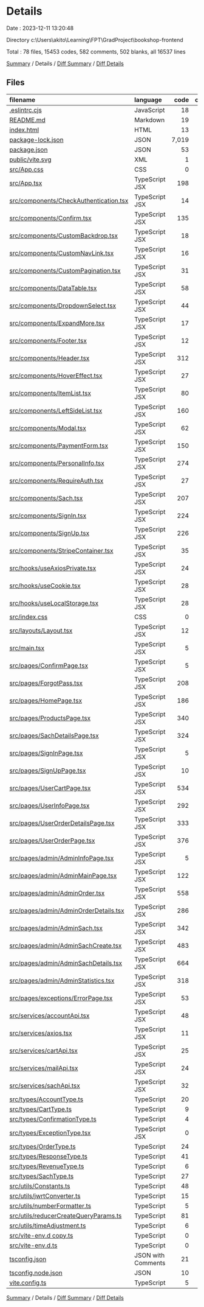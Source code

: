 # Details

Date : 2023-12-11 13:20:48

Directory c:\\Users\\akito\\Learning\\FPT\\GradProject\\bookshop-frontend

Total : 78 files,  15453 codes, 582 comments, 502 blanks, all 16537 lines

[Summary](results.md) / Details / [Diff Summary](diff.md) / [Diff Details](diff-details.md)

## Files
| filename | language | code | comment | blank | total |
| :--- | :--- | ---: | ---: | ---: | ---: |
| [.eslintrc.cjs](/.eslintrc.cjs) | JavaScript | 18 | 0 | 1 | 19 |
| [README.md](/README.md) | Markdown | 19 | 0 | 9 | 28 |
| [index.html](/index.html) | HTML | 13 | 0 | 1 | 14 |
| [package-lock.json](/package-lock.json) | JSON | 7,019 | 0 | 1 | 7,020 |
| [package.json](/package.json) | JSON | 53 | 0 | 1 | 54 |
| [public/vite.svg](/public/vite.svg) | XML | 1 | 0 | 0 | 1 |
| [src/App.css](/src/App.css) | CSS | 0 | 0 | 2 | 2 |
| [src/App.tsx](/src/App.tsx) | TypeScript JSX | 198 | 4 | 7 | 209 |
| [src/components/CheckAuthentication.tsx](/src/components/CheckAuthentication.tsx) | TypeScript JSX | 14 | 0 | 4 | 18 |
| [src/components/Confirm.tsx](/src/components/Confirm.tsx) | TypeScript JSX | 135 | 6 | 11 | 152 |
| [src/components/CustomBackdrop.tsx](/src/components/CustomBackdrop.tsx) | TypeScript JSX | 18 | 0 | 4 | 22 |
| [src/components/CustomNavLink.tsx](/src/components/CustomNavLink.tsx) | TypeScript JSX | 16 | 4 | 4 | 24 |
| [src/components/CustomPagination.tsx](/src/components/CustomPagination.tsx) | TypeScript JSX | 31 | 0 | 4 | 35 |
| [src/components/DataTable.tsx](/src/components/DataTable.tsx) | TypeScript JSX | 58 | 0 | 4 | 62 |
| [src/components/DropdownSelect.tsx](/src/components/DropdownSelect.tsx) | TypeScript JSX | 44 | 0 | 4 | 48 |
| [src/components/ExpandMore.tsx](/src/components/ExpandMore.tsx) | TypeScript JSX | 17 | 0 | 3 | 20 |
| [src/components/Footer.tsx](/src/components/Footer.tsx) | TypeScript JSX | 12 | 0 | 3 | 15 |
| [src/components/Header.tsx](/src/components/Header.tsx) | TypeScript JSX | 312 | 6 | 18 | 336 |
| [src/components/HoverEffect.tsx](/src/components/HoverEffect.tsx) | TypeScript JSX | 27 | 1 | 2 | 30 |
| [src/components/ItemList.tsx](/src/components/ItemList.tsx) | TypeScript JSX | 80 | 11 | 7 | 98 |
| [src/components/LeftSideList.tsx](/src/components/LeftSideList.tsx) | TypeScript JSX | 160 | 16 | 10 | 186 |
| [src/components/Modal.tsx](/src/components/Modal.tsx) | TypeScript JSX | 62 | 3 | 5 | 70 |
| [src/components/PaymentForm.tsx](/src/components/PaymentForm.tsx) | TypeScript JSX | 150 | 4 | 12 | 166 |
| [src/components/PersonalInfo.tsx](/src/components/PersonalInfo.tsx) | TypeScript JSX | 274 | 16 | 13 | 303 |
| [src/components/RequireAuth.tsx](/src/components/RequireAuth.tsx) | TypeScript JSX | 27 | 0 | 4 | 31 |
| [src/components/Sach.tsx](/src/components/Sach.tsx) | TypeScript JSX | 207 | 0 | 7 | 214 |
| [src/components/SignIn.tsx](/src/components/SignIn.tsx) | TypeScript JSX | 224 | 2 | 11 | 237 |
| [src/components/SignUp.tsx](/src/components/SignUp.tsx) | TypeScript JSX | 226 | 11 | 11 | 248 |
| [src/components/StripeContainer.tsx](/src/components/StripeContainer.tsx) | TypeScript JSX | 35 | 0 | 3 | 38 |
| [src/hooks/useAxiosPrivate.tsx](/src/hooks/useAxiosPrivate.tsx) | TypeScript JSX | 24 | 0 | 3 | 27 |
| [src/hooks/useCookie.tsx](/src/hooks/useCookie.tsx) | TypeScript JSX | 28 | 0 | 4 | 32 |
| [src/hooks/useLocalStorage.tsx](/src/hooks/useLocalStorage.tsx) | TypeScript JSX | 28 | 0 | 2 | 30 |
| [src/index.css](/src/index.css) | CSS | 0 | 69 | 1 | 70 |
| [src/layouts/Layout.tsx](/src/layouts/Layout.tsx) | TypeScript JSX | 12 | 0 | 2 | 14 |
| [src/main.tsx](/src/main.tsx) | TypeScript JSX | 5 | 0 | 2 | 7 |
| [src/pages/ConfirmPage.tsx](/src/pages/ConfirmPage.tsx) | TypeScript JSX | 5 | 0 | 2 | 7 |
| [src/pages/ForgotPass.tsx](/src/pages/ForgotPass.tsx) | TypeScript JSX | 208 | 14 | 11 | 233 |
| [src/pages/HomePage.tsx](/src/pages/HomePage.tsx) | TypeScript JSX | 186 | 1 | 14 | 201 |
| [src/pages/ProductsPage.tsx](/src/pages/ProductsPage.tsx) | TypeScript JSX | 340 | 64 | 28 | 432 |
| [src/pages/SachDetailsPage.tsx](/src/pages/SachDetailsPage.tsx) | TypeScript JSX | 324 | 2 | 8 | 334 |
| [src/pages/SignInPage.tsx](/src/pages/SignInPage.tsx) | TypeScript JSX | 5 | 0 | 2 | 7 |
| [src/pages/SignUpPage.tsx](/src/pages/SignUpPage.tsx) | TypeScript JSX | 10 | 0 | 3 | 13 |
| [src/pages/UserCartPage.tsx](/src/pages/UserCartPage.tsx) | TypeScript JSX | 534 | 44 | 18 | 596 |
| [src/pages/UserInfoPage.tsx](/src/pages/UserInfoPage.tsx) | TypeScript JSX | 292 | 3 | 18 | 313 |
| [src/pages/UserOrderDetailsPage.tsx](/src/pages/UserOrderDetailsPage.tsx) | TypeScript JSX | 333 | 2 | 7 | 342 |
| [src/pages/UserOrderPage.tsx](/src/pages/UserOrderPage.tsx) | TypeScript JSX | 376 | 5 | 27 | 408 |
| [src/pages/admin/AdminInfoPage.tsx](/src/pages/admin/AdminInfoPage.tsx) | TypeScript JSX | 5 | 0 | 3 | 8 |
| [src/pages/admin/AdminMainPage.tsx](/src/pages/admin/AdminMainPage.tsx) | TypeScript JSX | 122 | 13 | 6 | 141 |
| [src/pages/admin/AdminOrder.tsx](/src/pages/admin/AdminOrder.tsx) | TypeScript JSX | 558 | 20 | 38 | 616 |
| [src/pages/admin/AdminOrderDetails.tsx](/src/pages/admin/AdminOrderDetails.tsx) | TypeScript JSX | 286 | 12 | 3 | 301 |
| [src/pages/admin/AdminSach.tsx](/src/pages/admin/AdminSach.tsx) | TypeScript JSX | 342 | 109 | 20 | 471 |
| [src/pages/admin/AdminSachCreate.tsx](/src/pages/admin/AdminSachCreate.tsx) | TypeScript JSX | 483 | 98 | 12 | 593 |
| [src/pages/admin/AdminSachDetails.tsx](/src/pages/admin/AdminSachDetails.tsx) | TypeScript JSX | 664 | 16 | 12 | 692 |
| [src/pages/admin/AdminStatistics.tsx](/src/pages/admin/AdminStatistics.tsx) | TypeScript JSX | 318 | 16 | 21 | 355 |
| [src/pages/exceptions/ErrorPage.tsx](/src/pages/exceptions/ErrorPage.tsx) | TypeScript JSX | 53 | 0 | 4 | 57 |
| [src/services/accountApi.tsx](/src/services/accountApi.tsx) | TypeScript JSX | 48 | 3 | 3 | 54 |
| [src/services/axios.tsx](/src/services/axios.tsx) | TypeScript JSX | 11 | 0 | 3 | 14 |
| [src/services/cartApi.tsx](/src/services/cartApi.tsx) | TypeScript JSX | 25 | 0 | 3 | 28 |
| [src/services/mailApi.tsx](/src/services/mailApi.tsx) | TypeScript JSX | 24 | 0 | 2 | 26 |
| [src/services/sachApi.tsx](/src/services/sachApi.tsx) | TypeScript JSX | 32 | 0 | 3 | 35 |
| [src/types/AccountType.ts](/src/types/AccountType.ts) | TypeScript | 20 | 0 | 3 | 23 |
| [src/types/CartType.ts](/src/types/CartType.ts) | TypeScript | 9 | 0 | 1 | 10 |
| [src/types/ConfirmationType.ts](/src/types/ConfirmationType.ts) | TypeScript | 4 | 0 | 1 | 5 |
| [src/types/ExceptionType.tsx](/src/types/ExceptionType.tsx) | TypeScript JSX | 0 | 0 | 1 | 1 |
| [src/types/OrderType.ts](/src/types/OrderType.ts) | TypeScript | 24 | 0 | 2 | 26 |
| [src/types/ResponseType.ts](/src/types/ResponseType.ts) | TypeScript | 41 | 2 | 11 | 54 |
| [src/types/RevenueType.ts](/src/types/RevenueType.ts) | TypeScript | 6 | 0 | 1 | 7 |
| [src/types/SachType.ts](/src/types/SachType.ts) | TypeScript | 27 | 0 | 4 | 31 |
| [src/utils/Constants.ts](/src/utils/Constants.ts) | TypeScript | 48 | 0 | 5 | 53 |
| [src/utils/jwrtConverter.ts](/src/utils/jwrtConverter.ts) | TypeScript | 15 | 0 | 2 | 17 |
| [src/utils/numberFormatter.ts](/src/utils/numberFormatter.ts) | TypeScript | 5 | 0 | 1 | 6 |
| [src/utils/reducerCreateQueryParams.ts](/src/utils/reducerCreateQueryParams.ts) | TypeScript | 81 | 0 | 10 | 91 |
| [src/utils/timeAdjustment.ts](/src/utils/timeAdjustment.ts) | TypeScript | 6 | 0 | 1 | 7 |
| [src/vite-env.d copy.ts](/src/vite-env.d%20copy.ts) | TypeScript | 0 | 1 | 1 | 2 |
| [src/vite-env.d.ts](/src/vite-env.d.ts) | TypeScript | 0 | 1 | 1 | 2 |
| [tsconfig.json](/tsconfig.json) | JSON with Comments | 21 | 2 | 3 | 26 |
| [tsconfig.node.json](/tsconfig.node.json) | JSON | 10 | 0 | 1 | 11 |
| [vite.config.ts](/vite.config.ts) | TypeScript | 5 | 1 | 2 | 8 |

[Summary](results.md) / Details / [Diff Summary](diff.md) / [Diff Details](diff-details.md)